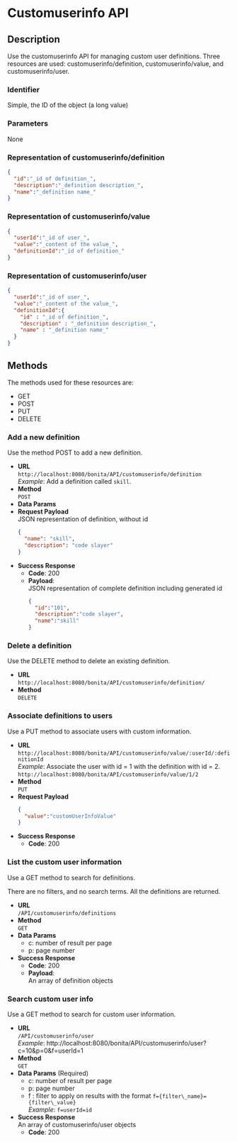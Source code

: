 # Customuserinfo API

## Description

Use the customuserinfo API for managing custom user definitions. Three resources are used: customuserinfo/definition, customuserinfo/value, and customuserinfo/user.

### Identifier

Simple, the ID of the object (a long value)

### Parameters

None

### Representation of customuserinfo/definition

```json
{
  "id":"_id of definition_",
  "description":"_definition description_",
  "name":"_definition name_"
}
```

### Representation of customuserinfo/value

```json
{
  "userId":"_id of user_",
  "value":"_content of the value_",
  "definitionId":"_id of definition_"
}
```

### Representation of customuserinfo/user

```json
{
  "userId":"_id of user_",
  "value":"_content of the value_",
  "definitionId":{
    "id" : "_id of definition_",
    "description" : "_definition description_",
    "name" : "_definition name_"
  }
}
```

## Methods

The methods used for these resources are:

* GET
* POST
* PUT
* DELETE

### Add a new definition

Use the method POST to add a new definition.

* **URL**  
  `http://localhost:8080/bonita/API/customuserinfo/definition`  
  _Example_: Add a definition called `skill`.
* **Method**  
  `POST`
* **Data Params**  
* **Request Payload**  
  JSON representation of definition, without id
  ```json
  {
    "name": "skill",
    "description": "code slayer"
  }
  ```
* **Success Response**  
  * **Code**: 200
  * **Payload**:  
    JSON representation of complete definition including generated id  
    ```json
    {
      "id":"101",
      "description":"code slayer",
      "name":"skill"
    }
    ```

### Delete a definition

Use the DELETE method to delete an existing definition.

* **URL**  
  `http://localhost:8080/bonita/API/customuserinfo/definition/`  
* **Method**  
  `DELETE`

### Associate definitions to users

Use a PUT method to associate users with custom information.

* **URL**  
  `http://localhost:8080/bonita/API/customuserinfo/value/:userId/:definitionId`  
  _Example_: Associate the user with id = 1 with the definition with id = 2\. `http://localhost:8080/bonita/API/customuserinfo/value/1/2`
* **Method**  
  `PUT`
* **Request Payload**  
  ```json
  {
    "value":"customUserInfoValue"
  }
  ```
* **Success Response**  
  * **Code**: 200

### List the custom user information

Use a GET method to search for definitions.

There are no filters, and no search terms. All the definitions are returned.

* **URL**  
  `/API/customuserinfo/definitions`  
* **Method**  
  `GET`
* **Data Params**  
  * c: number of result per page
  * p: page number
* **Success Response**  
  * **Code**: 200
  * **Payload**:  
    An array of definition objects

### Search custom user info

Use a GET method to search for custom user information.

* **URL**  
  `/API/customuserinfo/user`  
  _Example_: http://localhost:8080/bonita/API/customuserinfo/user?c=10&p=0&f=userId=1
* **Method**  
  `GET`
* **Data Params** (Required)   
  * c: number of result per page
  * p: page number
  * f : filter to apply on results with the format `f={filter\_name}={filter\_value}`  
    _Example_: `f=userId=id`
* **Success Response**  
  An array of customuserinfo/user objects
  * **Code**: 200

